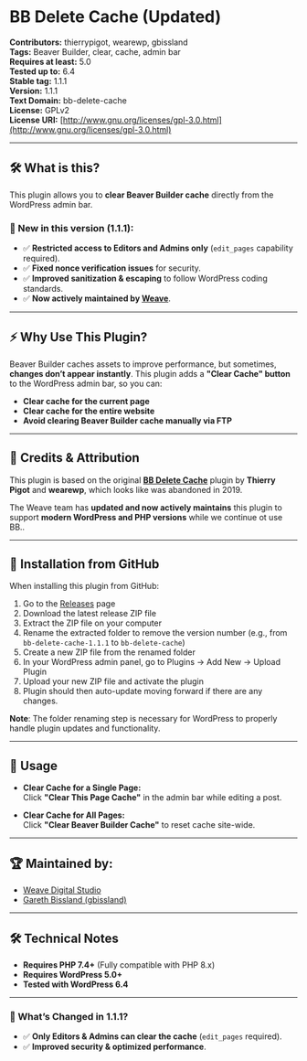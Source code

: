 # BB Delete Cache (Updated)

**Contributors:** thierrypigot, wearewp, gbissland  
**Tags:** Beaver Builder, clear, cache, admin bar  
**Requires at least:** 5.0  
**Tested up to:** 6.4  
**Stable tag:** 1.1.1  
**Version:** 1.1.1  
**Text Domain:** bb-delete-cache  
**License:** GPLv2  
**License URI:** [http://www.gnu.org/licenses/gpl-3.0.html](http://www.gnu.org/licenses/gpl-3.0.html)  

---

## 🛠 What is this?

This plugin allows you to **clear Beaver Builder cache** directly from the WordPress admin bar.  

### 🚀 New in this version (1.1.1):
- ✅ **Restricted access to Editors and Admins only** (`edit_pages` capability required).  
- ✅ **Fixed nonce verification issues** for security.  
- ✅ **Improved sanitization & escaping** to follow WordPress coding standards.  
- ✅ **Now actively maintained by [Weave](https://github.com/weavedigitalstudio/)**.  

---

## ⚡️ Why Use This Plugin?

Beaver Builder caches assets to improve performance, but sometimes, **changes don’t appear instantly**. This plugin adds a **"Clear Cache" button** to the WordPress admin bar, so you can:  

- **Clear cache for the current page**  
- **Clear cache for the entire website**  
- **Avoid clearing Beaver Builder cache manually via FTP**  

---

## 🔄 Credits & Attribution

This plugin is based on the original **[BB Delete Cache](https://wordpress.org/plugins/bb-delete-cache/)** plugin by **Thierry Pigot** and **wearewp**, which looks like was abandoned in 2019.  

The Weave team has **updated and now actively maintains** this plugin to support **modern WordPress and PHP versions** while we continue ot use BB..

---

## 🔧 Installation from GitHub

When installing this plugin from GitHub:

1. Go to the [Releases](https://github.com/weavedigitalstudio/bb-delete-cache/releases) page
2. Download the latest release ZIP file
3. Extract the ZIP file on your computer
4. Rename the extracted folder to remove the version number
   (e.g., from `bb-delete-cache-1.1.1` to `bb-delete-cache`)
5. Create a new ZIP file from the renamed folder
6. In your WordPress admin panel, go to Plugins → Add New → Upload Plugin
7. Upload your new ZIP file and activate the plugin
8. Plugin should then auto-update moving forward if there are any changes.

**Note**: The folder renaming step is necessary for WordPress to properly handle plugin updates and functionality.

---

## 📌 Usage

- **Clear Cache for a Single Page:**  
  Click **"Clear This Page Cache"** in the admin bar while editing a post.  
  
- **Clear Cache for All Pages:**  
  Click **"Clear Beaver Builder Cache"** to reset cache site-wide.  

---

## 🏆 Maintained by:

- [Weave Digital Studio](https://github.com/weavedigitalstudio/)  
- [Gareth Bissland (gbissland)](https://github.com/gbissland)  

---

## 🛠 Technical Notes

- **Requires PHP 7.4+** (Fully compatible with PHP 8.x)  
- **Requires WordPress 5.0+**  
- **Tested with WordPress 6.4**  

---

### 🔹 What’s Changed in 1.1.1?

- ✅ **Only Editors & Admins can clear the cache** (`edit_pages` required).  
- ✅ **Improved security & optimized performance**.  
